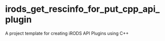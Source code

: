 # irods_get_rescinfo_for_put_cpp_api_plugin
A project template for creating iRODS API Plugins using C++
